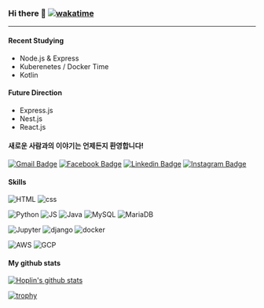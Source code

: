### Hi there 👋 [![wakatime](https://wakatime.com/badge/user/36ef0406-8e89-4224-b574-e4f4e55c816f.svg)](https://wakatime.com/@36ef0406-8e89-4224-b574-e4f4e55c816f)
***
#### Recent Studying

- Node.js & Express
- Kuberenetes / Docker Time
- Kotlin

#### Future Direction

- Express.js
- Nest.js
- React.js

#### 새로운 사람과의 이야기는 언제든지 환영합니다!

  [![Gmail Badge](https://img.shields.io/badge/Gmail-D14836?style=for-the-badge&logo=gmail&logoColor=white&link=mailto:jhoplin7259@gmail.com)](mailto:jhoplin7259@gmail.com)    [![Facebook Badge](	https://img.shields.io/badge/Facebook-1877F2?style=for-the-badge&logo=facebook&logoColor=white&link=https://www.facebook.com/hoplin.Junho)](https://www.facebook.com/hoplin.Junho)   [![Linkedin Badge](https://img.shields.io/badge/LinkedIn-0077B5?style=for-the-badge&logo=linkedin&logoColor=white)](https://www.linkedin.com/in/준호-andrew-y-윤-09713b171)  [![Instagram Badge](https://img.shields.io/badge/Instagram-E4405F?style=for-the-badge&logo=instagram&logoColor=white)](https://www.instagram.com/hoplin_j/)
  
#### Skills
![HTML](https://img.shields.io/badge/HTML5-E34F26?style=for-the-badge&logo=html5&logoColor=white) ![css](https://img.shields.io/badge/CSS3-1572B6?style=for-the-badge&logo=css3&logoColor=white) 

![Python](https://img.shields.io/badge/Python-14354C?style=for-the-badge&logo=python&logoColor=white) ![JS](https://img.shields.io/badge/JavaScript-F7DF1E?style=for-the-badge&logo=javascript&logoColor=black) ![Java](https://img.shields.io/badge/java-%23007396.svg?&style=for-the-badge&logo=java&logoColor=white) ![MySQL](https://img.shields.io/badge/MySQL-00000F?style=for-the-badge&logo=mysql&logoColor=white) ![MariaDB](	https://img.shields.io/badge/MariaDB-003545?style=for-the-badge&logo=mariadb&logoColor=white)

![Jupyter](https://img.shields.io/badge/Jupyter-F37626.svg?&style=for-the-badge&logo=Jupyter&logoColor=white) ![django](https://img.shields.io/badge/Django-092E20?style=for-the-badge&logo=django&logoColor=white) ![docker](	https://img.shields.io/badge/Docker-2CA5E0?style=for-the-badge&logo=docker&logoColor=white)

![AWS](https://img.shields.io/badge/Amazon_AWS-232F3E?style=for-the-badge&logo=amazon-aws&logoColor=white) ![GCP](https://img.shields.io/badge/Google_Cloud-4285F4?style=for-the-badge&logo=google-cloud&logoColor=white)

#### My github stats

  [![Hoplin's github stats](https://github-readme-stats.vercel.app/api?username=J-hoplin1&show_icons=true&theme=tokyonight)](https://github.com/anuraghazra/github-readme-stats)

[![trophy](https://github-profile-trophy.vercel.app/?username=J-hoplin1&theme=onedark)](https://github.com/ryo-ma/github-profile-trophy)

